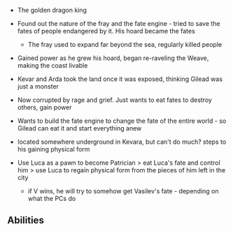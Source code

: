 
- The golden dragon king
- Found out the nature of the fray and the fate engine - tried to save the fates of people endangered by it. His hoard became the fates
	- The fray used to expand far beyond the sea, regularly killed people
- Gained power as he grew his hoard, began re-raveling the Weave, making the coast livable
- Kevar and Arda took the land once it was exposed, thinking Gilead was just a monster
- Now corrupted by rage and grief. Just wants to eat fates to destroy others, gain power
- Wants to build the fate engine to change the fate of the entire world - so Gilead can eat it and start everything anew

- located somewhere underground in Kevara, but can't do much? steps to his gaining physical form

- Use Luca as a pawn to become Patrician > eat Luca's fate and control him > use Luca to regain physical form from the pieces of him left in the city
	- if V wins, he will try to somehow get Vasilev's fate - depending on what the PCs do
## Abilities
